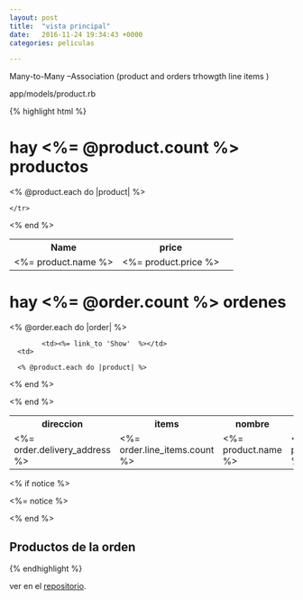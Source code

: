 ```yaml
---
layout: post
title:  "vista principal"
date:   2016-11-24 19:34:43 +0000
categories: peliculas

---
```

Many-to-Many –Association (product and orders trhowgth line items )

app/models/product.rb

{% highlight html %}
<h1>hay <%= @product.count %> productos</h1>
<table>
  <tr>
    <th>Name</th>
    <th>price</th>
    <th colspan="3"></th>
  </tr>
 <!-- lista todos los productos -->
  <% @product.each do |product| %>
    <tr>
      <td><%= product.name %></td>
      <td><%= product.price %></td>
      
    </tr>
  <% end %>
</table>
<!-- numero de ordenes -->
<h1>hay <%= @order.count %> ordenes</h1>
<table>
  <tr>
    <th>direccion</th>
    <th>items</th> 
    <th>nombre</th>   
    <th colspan="3"></th>
  </tr>
 <!-- todas las ordenes -->
  <% @order.each do |order| %>
    <tr>
      <td><%= order.delivery_address %></td>
      <td><%= order.line_items.count %></td>
             
            <td><%= link_to 'Show'  %></td>
      <td>
  <!-- todos los productos -->
      <% @product.each do |product| %>
<td><%= product.name %></td>
      <td><%= product.line_items %></td>   
<% end %>

  <% end %>
</table>
<% if notice %>
<p id="notice"><%= notice %></p>
<% end %>
<h2>Productos de la orden</h2>
<ul>

</ul>
{% endhighlight %}




ver en el [repositorio][jekyll-docs].

[jekyll-docs]: https://github.com/link-coala/toolware-mpv/blob/master/app/views/products/home.html.erb

